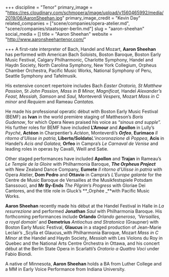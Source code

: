 +++
discipline = "Tenor"
primary_image = "https://res.cloudinary.com/schmopera/image/upload/v1560465992/media/2019/06/AaronSheehan.jpg"
primary_image_credit = "Kevin Day"
related_companies = ["scene/companies/opera-atelier.md", "scene/companies/staatsoper-berlin.md"]
slug = "aaron-sheehan"
social_media = []
title = "Aaron Sheehan"
website = "http://www.aaronsheehantenor.com/"

+++
A first-rate interpreter of Bach, Handel and Mozart, **Aaron Sheehan** has performed with American Bach Soloists, Boston Baroque, Boston Early Music Festival, Calgary Philharmonic, Charlotte Symphony, Handel and Haydn Society, North Carolina Symphony, New York Collegium, Orpheus Chamber Orchestra, Pacific Music Works, National Symphony of Peru, Seattle Symphony and Tafelmusik.

His extensive concert repertoire includes Bach _Easter Oratorio, St Matthew Passion_, St _John Passion, Mass in B Minor, Magnificat,_ Handel _Alexander’s Feast,_ _Messiah,_ _Samson_ and _Saul,_ Monteverdi _Vespers,_ Mozart _Mass in C minor_ and _Requiem_ and Rameau _Cantatas._

He made his professional operatic début with Boston Early Music Festival (BEMF) as **Ivan** in the world première staging of Mattheson’s _Boris Gudenow_, for which Opera News praised his voice as _“sinous and supple”._ His further roles for BEMF have included **L’Amour** and **Apollon** in Lully’s _Psyché_, **Actéon** in Charpentier’s _Actéon_, Monteverdi’s **_Orfeo_**, **Eurimaco** _Il ritorno d’Ulisse in patria_, **Liberto/Soldato**_L’incoronazione di Poppea_, **Acis** in Handel’s _Acis and Galatea,_ **Orfeo** in Campra’s _Le Carnaval de Venise_ and leading roles in operas by Cavalli, Weill and Satie.

Other staged performances have included **Apollon** and **Trajan** in Rameau’s _Le Temple de la Gloire_ with Philharmonia Baroque, **_The Orpheus Project_** with New Zealand Dance Company, **Eumete** _Il ritorno d’Ulisse in patria_ with Opera Atelier, **Dom Pedro** and **Ottavio** in Campra’s _L’Europe galante_ for the Centre de Music Baroque de Versailles at the Musikfestspiele Potsdam Sanssouci, and **Mr By-Ends** _The Pilgrim’s Progress_ with Gloriae Dei Cantores, and the title role in Gluck’s **_Orphée _**with Pacific Music Works.

**Aaron Sheehan** recently made his début at the Handel Festival in Halle in _La resurrezione_ and performed **Jonathan** _Saul_ with Philharmonia Baroque. His forthcoming performances include **Orlando** _Orlando generoso, ‘Versailles, a royal domain’_ and **Demetrius** _Antiochus and Stratonica_ (Graupner) with Boston Early Music Festival, **Glaucus** in a staged production of Jean-Marie Leclair’s _Scylla et Glaucus_with Philharmonia Baroque, Mozart _Mass in C Minor_ at the Handel and Haydn Society, _Messiah_ with Les Violons du Roy in Quebec and the National Arts Centre Orchestra in Ottawa, and his concert début at the Berlin State Opera in Scarlatti’s _Oratorio a Quattro Voci_ under Fabio Biondi.

A native of Minnesota, **Aaron Sheehan** holds a BA from Luther College and a MM in Early Voice Performance from Indiana University.